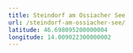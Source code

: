 ```yaml
---
title: Steindorf am Ossiacher See
url: /steindorf-am-ossiacher-see/
latitude: 46.698095200000004
longitude: 14.009022300000002
---
```

